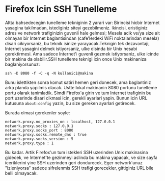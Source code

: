# Firefox Icin SSH Tunelleme

Altta bahsedecegim tunelleme tekniginin 2 yarari var: Birincisi hicbir
Internet yasagina takilmadan, istediginiz siteyi
gezebilmeniz. Ikincisi, eristiginiz adres ve network trafiginizin
guvenli hale gelmesi; Mesela acik ve/ya size ait olmayan bir Internet
baglantisindan (cafe'lerdeki WiFi noktalarindan mesela) disari
cikiyorsaniz, bu teknik isinize yarayacak.Teknigin tek dezavantaji,
Internet yasagini delmek istiyorsaniz, ulke disinda bir Unix hesabi
gerektirmesi. Ama sadece Internet'i guvenli gezmek istiyorsaniz, ulke
icinde bir makina da olabilir.SSH tunelleme teknigi icin once Unix
makinaniza baglaniyorsunuz:

```
ssh -D 8080 -f -C -q -N kullanici@makina
```

Bunu islettikten sonra komut satiri hemen geri donecek, ama
baglantiniz arka planda yapilmis olacak. Ustte lokal makinanin 8080
portunu tunelleme portu olarak tanimladik. Simdi Firefox'a girin ve
tum Internet trafiginin bu port uzerinde disari cikmasi icin, gerekli
ayarlari yapin. Bunun icin URL kutusuna `about:config` yazin, bu size
gereken ayarlari getirecek.

Burada olmasi gerekenler soyle:

```
network.proxy.no_proxies_on : localhost, 127.0.0.1
network.proxy.socks : 127.0.0.1
network.proxy.socks_port : 8080
network.proxy.socks.remote_dns : true
network.proxy.socks_version : 5
network.proxy.type : 1
```

Bu kadar. Artik Firefox'un tum istekleri SSH uzerinden Unix makinasina
gidecek, ve Internet'te gezinmeyi aslinda bu makina yapacak, ve size
sayfa iceriklerini yine SSH uzerinden geri dondurecek. Eger
network'unuz "izleniyorsa" sadece sifrelenmis SSH trafigi gorecekler,
gittiginiz URL bile belli olmayacak.



